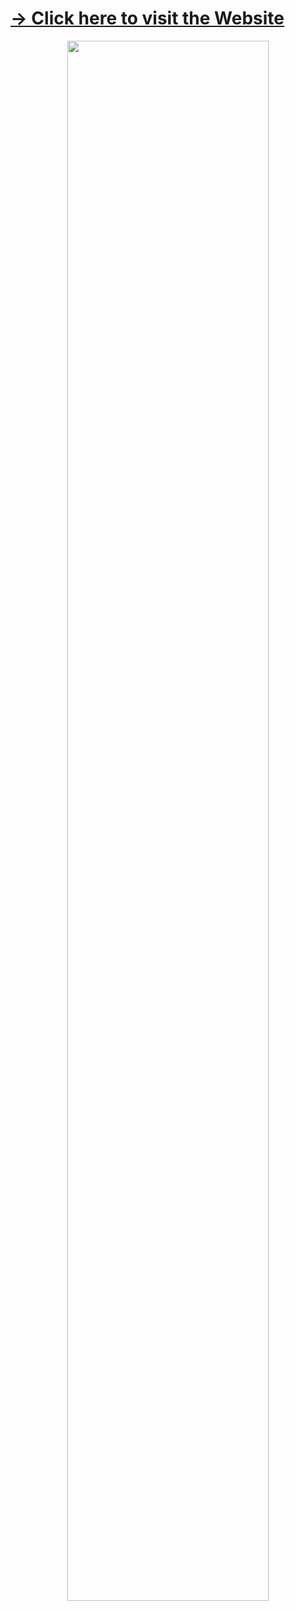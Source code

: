 <a href="https://www.hello.chrisyou.com"><h1>&#8594; Click here to visit the Website</h1></a>
<p align="center">
  <img  src="https://storage.googleapis.com/static-images-703/Current%20Portfolio%20Website.png" width="80%"/>
  </p>
